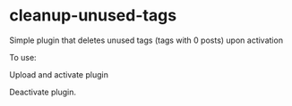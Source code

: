 # cleanup-unused-tags

Simple plugin that deletes unused tags (tags with 0 posts) upon activation

To use: 

Upload and activate plugin

Deactivate plugin.
